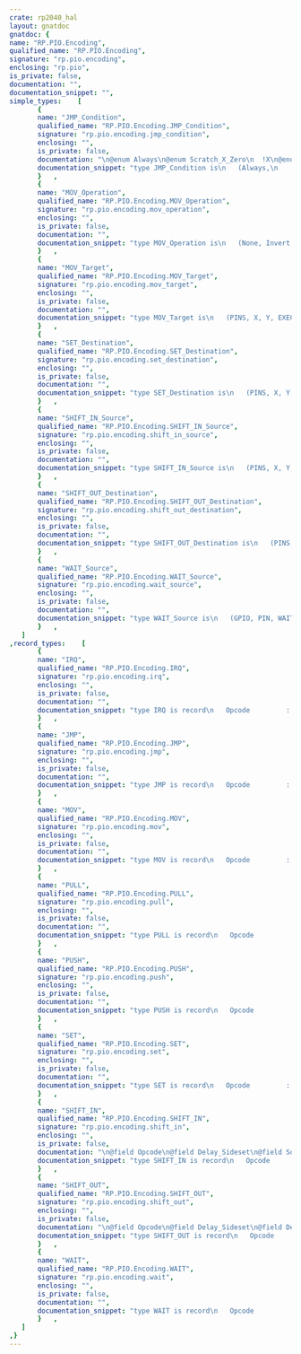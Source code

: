 ```yaml
---
crate: rp2040_hal
layout: gnatdoc
gnatdoc: {
name: "RP.PIO.Encoding",
qualified_name: "RP.PIO.Encoding",
signature: "rp.pio.encoding",
enclosing: "rp.pio",
is_private: false,
documentation: "",
documentation_snippet: "",
simple_types:    [
       {
       name: "JMP_Condition",
       qualified_name: "RP.PIO.Encoding.JMP_Condition",
       signature: "rp.pio.encoding.jmp_condition",
       enclosing: "",
       is_private: false,
       documentation: "\n@enum Always\n@enum Scratch_X_Zero\n  !X\n@enum Scratch_X_Nonzero_Decrement\n  X--\n@enum Scratch_Y_Zero\n  !Y\n@enum Scratch_Y_Nonzero_Decrement\n  Y--\n@enum X_Notequal_Y\n  X!=Y\n@enum Input_Pin\n  PIN\n@enum OSRE_Not_Empty\n  !OSRE",
       documentation_snippet: "type JMP_Condition is\n   (Always,\n    Scratch_X_Zero,\n    Scratch_X_Nonzero_Decrement,\n    Scratch_Y_Zero,\n    Scratch_Y_Nonzero_Decrement,\n    X_Notequal_Y,\n    Input_Pin,\n    OSRE_Not_Empty)\nwith Size => 3;",
       }   ,
       {
       name: "MOV_Operation",
       qualified_name: "RP.PIO.Encoding.MOV_Operation",
       signature: "rp.pio.encoding.mov_operation",
       enclosing: "",
       is_private: false,
       documentation: "",
       documentation_snippet: "type MOV_Operation is\n   (None, Invert, Bit_Reverse)\nwith Size => 2;",
       }   ,
       {
       name: "MOV_Target",
       qualified_name: "RP.PIO.Encoding.MOV_Target",
       signature: "rp.pio.encoding.mov_target",
       enclosing: "",
       is_private: false,
       documentation: "",
       documentation_snippet: "type MOV_Target is\n   (PINS, X, Y, EXEC, PC, ISR, OSR)\nwith Size => 3;",
       }   ,
       {
       name: "SET_Destination",
       qualified_name: "RP.PIO.Encoding.SET_Destination",
       signature: "rp.pio.encoding.set_destination",
       enclosing: "",
       is_private: false,
       documentation: "",
       documentation_snippet: "type SET_Destination is\n   (PINS, X, Y, PINDIRS)\nwith Size => 3;",
       }   ,
       {
       name: "SHIFT_IN_Source",
       qualified_name: "RP.PIO.Encoding.SHIFT_IN_Source",
       signature: "rp.pio.encoding.shift_in_source",
       enclosing: "",
       is_private: false,
       documentation: "",
       documentation_snippet: "type SHIFT_IN_Source is\n   (PINS, X, Y, ZERO, ISR, OSR)\nwith Size => 3;",
       }   ,
       {
       name: "SHIFT_OUT_Destination",
       qualified_name: "RP.PIO.Encoding.SHIFT_OUT_Destination",
       signature: "rp.pio.encoding.shift_out_destination",
       enclosing: "",
       is_private: false,
       documentation: "",
       documentation_snippet: "type SHIFT_OUT_Destination is\n   (PINS, X, Y, DISCARD, PINDIRS, PC, ISR, EXEC)\nwith Size => 3;",
       }   ,
       {
       name: "WAIT_Source",
       qualified_name: "RP.PIO.Encoding.WAIT_Source",
       signature: "rp.pio.encoding.wait_source",
       enclosing: "",
       is_private: false,
       documentation: "",
       documentation_snippet: "type WAIT_Source is\n   (GPIO, PIN, WAIT_IRQ)\nwith Size => 2;",
       }   ,
   ]
,record_types:    [
       {
       name: "IRQ",
       qualified_name: "RP.PIO.Encoding.IRQ",
       signature: "rp.pio.encoding.irq",
       enclosing: "",
       is_private: false,
       documentation: "",
       documentation_snippet: "type IRQ is record\n   Opcode         : HAL.UInt3 := 2#110#;\n   Delay_Sideset  : HAL.UInt5 := 0;\n   Opcode_2       : Boolean := False;\n   Clear          : Boolean := False;\n   Wait           : Boolean := False;\n   Index          : HAL.UInt5;\nend record\n   with Size => 16;",
       }   ,
       {
       name: "JMP",
       qualified_name: "RP.PIO.Encoding.JMP",
       signature: "rp.pio.encoding.jmp",
       enclosing: "",
       is_private: false,
       documentation: "",
       documentation_snippet: "type JMP is record\n   Opcode         : HAL.UInt3 := 2#000#;\n   Delay_Sideset  : HAL.UInt5 := 0;\n   Condition      : JMP_Condition := Always;\n   Address        : HAL.UInt5 := 0;\nend record\n   with Size => 16;",
       }   ,
       {
       name: "MOV",
       qualified_name: "RP.PIO.Encoding.MOV",
       signature: "rp.pio.encoding.mov",
       enclosing: "",
       is_private: false,
       documentation: "",
       documentation_snippet: "type MOV is record\n   Opcode         : HAL.UInt3 := 2#101#;\n   Delay_Sideset  : HAL.UInt5 := 0;\n   Destination    : MOV_Target := PINS;\n   Operation      : MOV_Operation := None;\n   Source         : MOV_Target := PINS;\nend record\n   with Size => 16;",
       }   ,
       {
       name: "PULL",
       qualified_name: "RP.PIO.Encoding.PULL",
       signature: "rp.pio.encoding.pull",
       enclosing: "",
       is_private: false,
       documentation: "",
       documentation_snippet: "type PULL is record\n   Opcode         : HAL.UInt3 := 2#100#;\n   Delay_Sideset  : HAL.UInt5 := 0;\n   Opcode_2       : Boolean := True;\n   If_Empty       : Boolean := False;\n   Block          : Boolean := False;\n   Opcode_3       : HAL.UInt5 := 0;\nend record\n   with Size => 16;",
       }   ,
       {
       name: "PUSH",
       qualified_name: "RP.PIO.Encoding.PUSH",
       signature: "rp.pio.encoding.push",
       enclosing: "",
       is_private: false,
       documentation: "",
       documentation_snippet: "type PUSH is record\n   Opcode         : HAL.UInt3 := 2#100#;\n   Delay_Sideset  : HAL.UInt5 := 0;\n   Opcode_2       : Boolean := False;\n   If_Full        : Boolean := False;\n   Block          : Boolean := False;\n   Opcode_3       : HAL.UInt5 := 0;\nend record\n   with Size => 16;",
       }   ,
       {
       name: "SET",
       qualified_name: "RP.PIO.Encoding.SET",
       signature: "rp.pio.encoding.set",
       enclosing: "",
       is_private: false,
       documentation: "",
       documentation_snippet: "type SET is record\n   Opcode         : HAL.UInt3 := 2#111#;\n   Delay_Sideset  : HAL.UInt5 := 0;\n   Destination    : SET_Destination := PINS;\n   Data           : HAL.UInt5 := 0;\nend record\n   with Size => 16;",
       }   ,
       {
       name: "SHIFT_IN",
       qualified_name: "RP.PIO.Encoding.SHIFT_IN",
       signature: "rp.pio.encoding.shift_in",
       enclosing: "",
       is_private: false,
       documentation: "\n@field Opcode\n@field Delay_Sideset\n@field Source\n@field Bit_Count\n  0 = 32",
       documentation_snippet: "type SHIFT_IN is record\n   Opcode         : HAL.UInt3 := 2#010#;\n   Delay_Sideset  : HAL.UInt5 := 0;\n   Source         : SHIFT_IN_Source := PINS;\n   Bit_Count      : HAL.UInt5;\nend record\n   with Size => 16;",
       }   ,
       {
       name: "SHIFT_OUT",
       qualified_name: "RP.PIO.Encoding.SHIFT_OUT",
       signature: "rp.pio.encoding.shift_out",
       enclosing: "",
       is_private: false,
       documentation: "\n@field Opcode\n@field Delay_Sideset\n@field Destination\n@field Bit_Count\n  0 = 32",
       documentation_snippet: "type SHIFT_OUT is record\n   Opcode         : HAL.UInt3 := 2#011#;\n   Delay_Sideset  : HAL.UInt5 := 0;\n   Destination    : SHIFT_OUT_Destination := PINS;\n   Bit_Count      : HAL.UInt5;\nend record\n   with Size => 16;",
       }   ,
       {
       name: "WAIT",
       qualified_name: "RP.PIO.Encoding.WAIT",
       signature: "rp.pio.encoding.wait",
       enclosing: "",
       is_private: false,
       documentation: "",
       documentation_snippet: "type WAIT is record\n   Opcode         : HAL.UInt3 := 2#001#;\n   Delay_Sideset  : HAL.UInt5 := 0;\n   Polarity       : Boolean := False;\n   Source         : WAIT_Source := GPIO;\n   Index          : HAL.UInt5 := 0;\nend record\n   with Size => 16;",
       }   ,
   ]
,}
---
```

